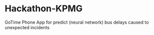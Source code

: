 # Hackathon-KPMG
GoTime Phone App for predict (neural network) bus delays caused to unexpected incidents

